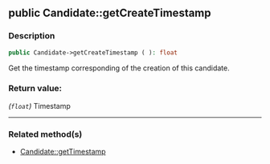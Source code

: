 ## public Candidate::getCreateTimestamp

### Description    

```php
public Candidate->getCreateTimestamp ( ): float
```

Get the timestamp corresponding of the creation of this candidate.
    

### Return value:   

*(```float```)* Timestamp


---------------------------------------

### Related method(s)      

* [Candidate::getTimestamp](/Docs/MethodsReferences/Candidate%20Class/public%20Candidate--getTimestamp.md)    
